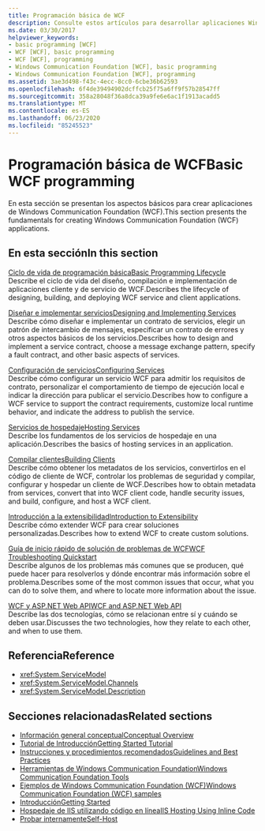 ```yaml
---
title: Programación básica de WCF
description: Consulte estos artículos para desarrollar aplicaciones Windows Communication Foundation, desde el ciclo de vida de programación básico hasta la solución de problemas.
ms.date: 03/30/2017
helpviewer_keywords:
- basic programming [WCF]
- WCF [WCF], basic programming
- WCF [WCF], programming
- Windows Communication Foundation [WCF], basic programming
- Windows Communication Foundation [WCF], programming
ms.assetid: 3ae3d498-f43c-4ecc-8cc0-6cbe36b62593
ms.openlocfilehash: 6f4de39494902dcffcb25f75a6ff9f57b28547ff
ms.sourcegitcommit: 358a28048f36a8dca39a9fe6e6ac1f1913acadd5
ms.translationtype: MT
ms.contentlocale: es-ES
ms.lasthandoff: 06/23/2020
ms.locfileid: "85245523"
---
```

# <a name="basic-wcf-programming"></a><span data-ttu-id="8bf44-103">Programación básica de WCF</span><span class="sxs-lookup"><span data-stu-id="8bf44-103">Basic WCF programming</span></span>

<span data-ttu-id="8bf44-104">En esta sección se presentan los aspectos básicos para crear aplicaciones de Windows Communication Foundation (WCF).</span><span class="sxs-lookup"><span data-stu-id="8bf44-104">This section presents the fundamentals for creating Windows Communication Foundation (WCF) applications.</span></span>

## <a name="in-this-section"></a><span data-ttu-id="8bf44-105">En esta sección</span><span class="sxs-lookup"><span data-stu-id="8bf44-105">In this section</span></span>

 <span data-ttu-id="8bf44-106">[Ciclo de vida de programación básica](basic-programming-lifecycle.md)</span><span class="sxs-lookup"><span data-stu-id="8bf44-106">[Basic Programming Lifecycle](basic-programming-lifecycle.md)</span></span>\
 <span data-ttu-id="8bf44-107">Describe el ciclo de vida del diseño, compilación e implementación de aplicaciones cliente y de servicio de WCF.</span><span class="sxs-lookup"><span data-stu-id="8bf44-107">Describes the lifecycle of designing, building, and deploying WCF service and client applications.</span></span>

 <span data-ttu-id="8bf44-108">[Diseñar e implementar servicios](designing-and-implementing-services.md)</span><span class="sxs-lookup"><span data-stu-id="8bf44-108">[Designing and Implementing Services](designing-and-implementing-services.md)</span></span>\
 <span data-ttu-id="8bf44-109">Describe cómo diseñar e implementar un contrato de servicios, elegir un patrón de intercambio de mensajes, especificar un contrato de errores y otros aspectos básicos de los servicios.</span><span class="sxs-lookup"><span data-stu-id="8bf44-109">Describes how to design and implement a service contract, choose a message exchange pattern, specify a fault contract, and other basic aspects of services.</span></span>

 <span data-ttu-id="8bf44-110">[Configuración de servicios](configuring-services.md)</span><span class="sxs-lookup"><span data-stu-id="8bf44-110">[Configuring Services](configuring-services.md)</span></span>\
 <span data-ttu-id="8bf44-111">Describe cómo configurar un servicio WCF para admitir los requisitos de contrato, personalizar el comportamiento de tiempo de ejecución local e indicar la dirección para publicar el servicio.</span><span class="sxs-lookup"><span data-stu-id="8bf44-111">Describes how to configure a WCF service to support the contract requirements, customize local runtime behavior, and indicate the address to publish the service.</span></span>

 <span data-ttu-id="8bf44-112">[Servicios de hospedaje](hosting-services.md)</span><span class="sxs-lookup"><span data-stu-id="8bf44-112">[Hosting Services](hosting-services.md)</span></span>\
 <span data-ttu-id="8bf44-113">Describe los fundamentos de los servicios de hospedaje en una aplicación.</span><span class="sxs-lookup"><span data-stu-id="8bf44-113">Describes the basics of hosting services in an application.</span></span>

 <span data-ttu-id="8bf44-114">[Compilar clientes](building-clients.md)</span><span class="sxs-lookup"><span data-stu-id="8bf44-114">[Building Clients](building-clients.md)</span></span>\
 <span data-ttu-id="8bf44-115">Describe cómo obtener los metadatos de los servicios, convertirlos en el código de cliente de WCF, controlar los problemas de seguridad y compilar, configurar y hospedar un cliente de WCF.</span><span class="sxs-lookup"><span data-stu-id="8bf44-115">Describes how to obtain metadata from services, convert that into WCF client code, handle security issues, and build, configure, and host a WCF client.</span></span>

 <span data-ttu-id="8bf44-116">[Introducción a la extensibilidad](introduction-to-extensibility.md)</span><span class="sxs-lookup"><span data-stu-id="8bf44-116">[Introduction to Extensibility](introduction-to-extensibility.md)</span></span>\
 <span data-ttu-id="8bf44-117">Describe cómo extender WCF para crear soluciones personalizadas.</span><span class="sxs-lookup"><span data-stu-id="8bf44-117">Describes how to extend WCF to create custom solutions.</span></span>

 <span data-ttu-id="8bf44-118">[Guía de inicio rápido de solución de problemas de WCF](wcf-troubleshooting-quickstart.md)</span><span class="sxs-lookup"><span data-stu-id="8bf44-118">[WCF Troubleshooting Quickstart](wcf-troubleshooting-quickstart.md)</span></span>\
 <span data-ttu-id="8bf44-119">Describe algunos de los problemas más comunes que se producen, qué puede hacer para resolverlos y dónde encontrar más información sobre el problema.</span><span class="sxs-lookup"><span data-stu-id="8bf44-119">Describes some of the most common issues that occur, what you can do to solve them, and where to locate more information about the issue.</span></span>

 <span data-ttu-id="8bf44-120">[WCF y ASP.NET Web API](wcf-and-aspnet-web-api.md)</span><span class="sxs-lookup"><span data-stu-id="8bf44-120">[WCF and ASP.NET Web API](wcf-and-aspnet-web-api.md)</span></span>\
 <span data-ttu-id="8bf44-121">Describe las dos tecnologías, cómo se relacionan entre sí y cuándo se deben usar.</span><span class="sxs-lookup"><span data-stu-id="8bf44-121">Discusses the two technologies, how they relate to each other, and when to use them.</span></span>

## <a name="reference"></a><span data-ttu-id="8bf44-122">Referencia</span><span class="sxs-lookup"><span data-stu-id="8bf44-122">Reference</span></span>

- <xref:System.ServiceModel>
- <xref:System.ServiceModel.Channels>
- <xref:System.ServiceModel.Description>

## <a name="related-sections"></a><span data-ttu-id="8bf44-123">Secciones relacionadas</span><span class="sxs-lookup"><span data-stu-id="8bf44-123">Related sections</span></span>

- [<span data-ttu-id="8bf44-124">Información general conceptual</span><span class="sxs-lookup"><span data-stu-id="8bf44-124">Conceptual Overview</span></span>](conceptual-overview.md)
- [<span data-ttu-id="8bf44-125">Tutorial de Introducción</span><span class="sxs-lookup"><span data-stu-id="8bf44-125">Getting Started Tutorial</span></span>](getting-started-tutorial.md)
- [<span data-ttu-id="8bf44-126">Instrucciones y procedimientos recomendados</span><span class="sxs-lookup"><span data-stu-id="8bf44-126">Guidelines and Best Practices</span></span>](guidelines-and-best-practices.md)
- [<span data-ttu-id="8bf44-127">Herramientas de Windows Communication Foundation</span><span class="sxs-lookup"><span data-stu-id="8bf44-127">Windows Communication Foundation Tools</span></span>](tools.md)
- [<span data-ttu-id="8bf44-128">Ejemplos de Windows Communication Foundation (WCF)</span><span class="sxs-lookup"><span data-stu-id="8bf44-128">Windows Communication Foundation (WCF) samples</span></span>](./samples/index.md)
- [<span data-ttu-id="8bf44-129">Introducción</span><span class="sxs-lookup"><span data-stu-id="8bf44-129">Getting Started</span></span>](./samples/getting-started-sample.md)
- [<span data-ttu-id="8bf44-130">Hospedaje de IIS utilizando código en línea</span><span class="sxs-lookup"><span data-stu-id="8bf44-130">IIS Hosting Using Inline Code</span></span>](./samples/iis-hosting-using-inline-code.md)
- [<span data-ttu-id="8bf44-131">Probar internamente</span><span class="sxs-lookup"><span data-stu-id="8bf44-131">Self-Host</span></span>](./samples/self-host.md)
